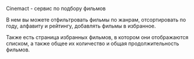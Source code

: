 Cinemact - сервис по подбору фильмов

В нем вы можете отфильтровать фильмы по жанрам, отсортировать по году, алфавиту и рейтингу, добавлять фильмы в избранное. 

Также есть страница избранных фильмов, в котором они отображаются списком, а также общее их количество и общая продолжительность фильмов.
